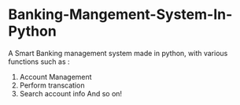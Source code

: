 # Banking-Mangement-System-In-Python
A Smart Banking management system made in python, with various functions such as :
1) Account Management 
2) Perform transcation 
3) Search account info 
And so on!
